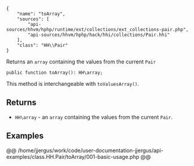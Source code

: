 ``` yamlmeta
{
    "name": "toArray",
    "sources": [
        "api-sources/hhvm/hphp/runtime/ext/collections/ext_collections-pair.php",
        "api-sources/hhvm/hphp/hack/hhi/collections/Pair.hhi"
    ],
    "class": "HH\\Pair"
}
```




Returns an ` array ` containing the values from the current `` Pair ``




``` Hack
public function toArray(): HH\array;
```




This method is interchangeable with ` toValuesArray() `.




## Returns




+ ` HH\array ` - an `` array `` containing the values from the current ``` Pair ```.




## Examples










@@ /home/jjergus/work/code/user-documentation-jjergus/api-examples/class.HH.Pair/toArray/001-basic-usage.php @@
<!-- HHAPIDOC -->
